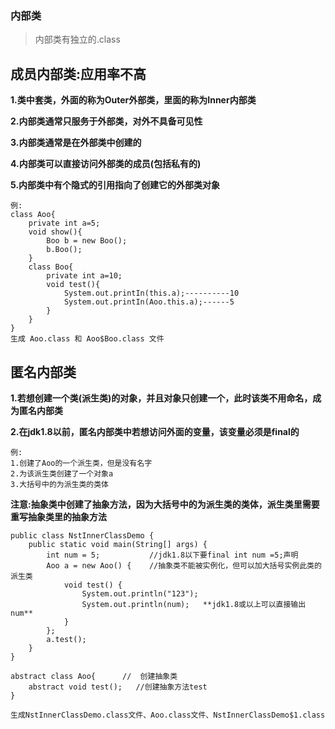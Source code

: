 ### 内部类

>内部类有独立的.class

## 成员内部类:应用率不高

**1.类中套类，外面的称为Outer外部类，里面的称为Inner内部类**

**2.内部类通常只服务于外部类，对外不具备可见性**

**3.内部类通常是在外部类中创建的**

**4.内部类可以直接访问外部类的成员(包括私有的)**

**5.内部类中有个隐式的引用指向了创建它的外部类对象**
	
	例:
	class Aoo{
		private int a=5;
		void show(){
			Boo b = new Boo();
			b.Boo();
		}
		class Boo{
			private int a=10;
		    void test(){
		    	System.out.printIn(this.a);----------10
		    	System.out.printIn(Aoo.this.a);------5
		    }
		}
	}
	生成 Aoo.class 和 Aoo$Boo.class 文件

## 匿名内部类

**1.若想创建一个类(派生类)的对象，并且对象只创建一个，此时该类不用命名，成为匿名内部类**

**2.在jdk1.8以前，匿名内部类中若想访问外面的变量，该变量必须是final的**

	例:
	1.创建了Aoo的一个派生类，但是没有名字
	2.为该派生类创建了一个对象a
	3.大括号中的为派生类的类体

**注意:抽象类中创建了抽象方法，因为大括号中的为派生类的类体，派生类里需要重写抽象类里的抽象方法**

	public class NstInnerClassDemo {
		public static void main(String[] args) {
			int num = 5;           //jdk1.8以下要final int num =5;声明
			Aoo a = new Aoo() {    //抽象类不能被实例化，但可以加大括号实例此类的派生类
				void test() {
					System.out.println("123");
					System.out.println(num);   **jdk1.8或以上可以直接输出num**
				}
			};
			a.test();
		}
	}
	
	abstract class Aoo{      //  创建抽象类
		abstract void test();   //创建抽象方法test
	}

	生成NstInnerClassDemo.class文件、Aoo.class文件、NstInnerClassDemo$1.class
